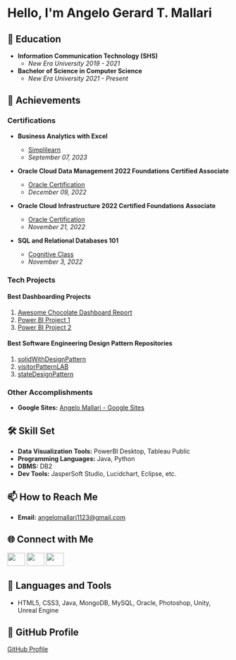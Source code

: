# Hello, I'm Angelo Gerard T. Mallari

## 🏫 Education
- **Information Communication Technology (SHS)**
  - *New Era University 2019 - 2021*
- **Bachelor of Science in Computer Science**
  - *New Era University 2021 - Present*

## 📄 Achievements

### Certifications
- **Business Analytics with Excel**
  - [Simplilearn](https://www.simplilearn.com/skillup-certificate-landing?token=eyJjb3Vyc2VfaWQiOiI2NjQiLCJjZXJ0aWZpY2F0ZV91cmwiOiJodHRwczpcL1wvY2VydGlmaWNhdGVzLnNpbXBsaWNkbi5uZXRcL3NoYXJlXC90aHVtYl80NDk4MDI5XzE2OTQwNTY0NjgucG5nIiwidXNlcm5hbWUiOiJBbmdlbG8gR2VyYXJkIFQuIE1hbGxhcmkifQ%3D%3D&utm_source=shared-certificate&utm_medium=lms&utm_campaign=shared-certificate-promotion&referrer=https%3A%2F%2Flms.simplilearn.com%2Fcourses%2F2738%2FBusiness-Analytics-with-Excel%2Fcertificate%2Fdownload-skillup&%24web_only=true&_branch_match_id=1228126295463985648&_branch_referrer=H4sIAAAAAAAAA8soKSkottLXL87MLcjJ1EssKNDLyczL1k%2FVN6o0KAjJ80kKcU4CAEstEfklAAAA)
  - *September 07, 2023*

- **Oracle Cloud Data Management 2022 Foundations Certified Associate**
  - [Oracle Certification](https://catalog-education.oracle.com/pls/certview/sharebadge?id=67B5AD5655004EFDB9B1C993B7D16ACD148CEE4469BCF630283A91E74091FD33)
  - *December 09, 2022*

- **Oracle Cloud Infrastructure 2022 Certified Foundations Associate**
  - [Oracle Certification](https://catalog-education.oracle.com/pls/certview/sharebadge?id=6D5A712478A131491801E8E655E0FE10F1A6C97A62AB5E68A83F7DBEF653E88F)
  - *November 21, 2022*

- **SQL and Relational Databases 101**
  - [Cognitive Class](https://courses.cognitiveclass.ai/certificates/c3b917d8410d45fc80f42803d84c076b)
  - *November 3, 2022*

### Tech Projects

#### Best Dashboarding Projects
1. [Awesome Chocolate Dashboard Report](https://github.com/angewonk/Awesome-Chocolate-Dashboard-Report)
2. [Power BI Project 1](https://app.powerbi.com/view?r=eyJrIjoiMWVmZmEzYzktYTc4NS00ZWFiLWJkNmUtODZhZTAwZGI0YWYzIiwidCI6IjBiOTVhYmRlLWE4YzUtNGJmNy1hZGVjLTdmMzkzMzM2NWY3MSIsImMiOjEwfQ%3D%3D)
3. [Power BI Project 2](https://app.powerbi.com/view?r=eyJrIjoiNGRmNGU4MDUtYzA5My00NGNiLWFjNTEtNTZmMmRjNmFkNzBiIiwidCI6IjBiOTVhYmRlLWE4YzUtNGJmNy1hZGVjLTdmMzkzMzM2NWY3MSIsImMiOjEwfQ%3D%3D)

#### Best Software Engineering Design Pattern Repositories
1. [solidWithDesignPattern](https://github.com/angewonk/solidWithDesignPattern)
2. [visitorPatternLAB](https://github.com/angewonk/visitorPatternLAB)
3. [stateDesignPattern](https://github.com/angewonk/stateDesignPattern)

### Other Accomplishments
- **Google Sites:** [Angelo Mallari - Google Sites](https://sites.google.com/neu.edu.ph/angelomallari/home?authuser=0)

## 🛠 Skill Set
- **Data Visualization Tools:** PowerBI Desktop, Tableau Public
- **Programming Languages:** Java, Python
- **DBMS:** DB2
- **Dev Tools:** JasperSoft Studio, Lucidchart, Eclipse, etc.

## 📫 How to Reach Me
- **Email:** [angelomallari1123@gmail.com](mailto:angelomallari1123@gmail.com)

## 🌐 Connect with Me
[<img src="https://raw.githubusercontent.com/rahuldkjain/github-profile-readme-generator/master/src/images/icons/Social/linked-in-alt.svg" height="30" width="40">](https://linkedin.com/in/angelo-gerard-mallari-62163b136/)
[<img src="https://raw.githubusercontent.com/rahuldkjain/github-profile-readme-generator/master/src/images/icons/Social/facebook.svg" height="30" width="40">](https://fb.com/angewoooh)
[<img src="https://raw.githubusercontent.com/rahuldkjain/github-profile-readme-generator/master/src/images/icons/Social/youtube.svg" height="30" width="40">](https://www.youtube.com/channel/UCoQHNdZKGhk-P2vXfIvwS0A)

## 🔧 Languages and Tools
- HTML5, CSS3, Java, MongoDB, MySQL, Oracle, Photoshop, Unity, Unreal Engine

## 📂 GitHub Profile
[GitHub Profile](https://github.com/angewonk)

